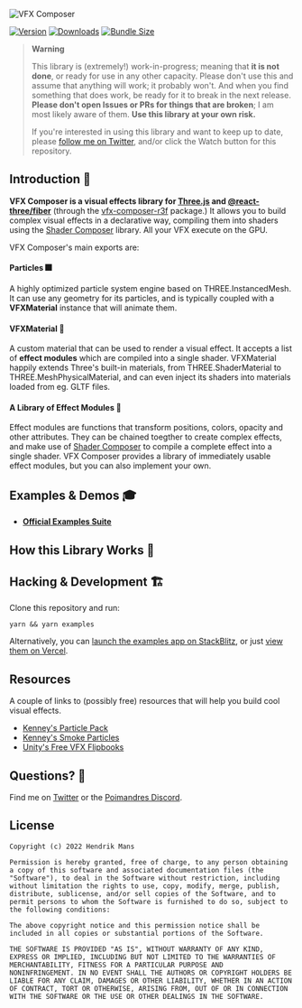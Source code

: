 ![VFX Composer](https://user-images.githubusercontent.com/1061/181590577-6a51b542-eb11-429e-9fae-35ecc949d0df.jpg)

[![Version](https://img.shields.io/npm/v/vfx-composer?style=for-the-badge)](https://www.npmjs.com/package/vfx-composer)
[![Downloads](https://img.shields.io/npm/dt/vfx-composer.svg?style=for-the-badge)](https://www.npmjs.com/package/vfx-composer)
[![Bundle Size](https://img.shields.io/bundlephobia/min/vfx-composer?label=bundle%20size&style=for-the-badge)](https://bundlephobia.com/result?p=vfx-composer)

> **Warning**
>
> This library is (extremely!) work-in-progress; meaning that **it is not done**, or ready for use in any other capacity. Please don't use this and assume that anything will work; it probably won't. And when you find something that does work, be ready for it to break in the next release. **Please don't open Issues or PRs for things that are broken**; I am most likely aware of them. **Use this library at your own risk.**
>
> If you're interested in using this library and want to keep up to date, please [follow me on Twitter](https://twitter.com/hmans), and/or click the Watch button for this repository.

## Introduction 👋

**VFX Composer is a visual effects library for [Three.js](https://threejs.org/) and [@react-three/fiber]** (through the [vfx-composer-r3f](https://github.com/hmans/vfx-composer/tree/main/packages/vfx-composer-r3f) package.) It allows you to build complex visual effects in a declarative way, compiling them into shaders using the [Shader Composer] library. All your VFX execute on the GPU.

VFX Composer's main exports are:

#### Particles 🎆

A highly optimized particle system engine based on THREE.InstancedMesh. It can use any geometry for its particles, and is typically coupled with a **VFXMaterial** instance that will animate them.

#### VFXMaterial 🎨

A custom material that can be used to render a visual effect. It accepts a list of **effect modules** which are compiled into a single shader. VFXMaterial happily extends Three's built-in materials, from THREE.ShaderMaterial to THREE.MeshPhysicalMaterial, and can even inject its shaders into materials loaded from eg. GLTF files.

#### A Library of Effect Modules 🎁

Effect modules are functions that transform positions, colors, opacity and other attributes. They can be chained toegther to create complex effects, and make use of [Shader Composer] to compile a complete effect into a single shader. VFX Composer provides a library of immediately usable effect modules, but you can also implement your own.

## Examples & Demos 🎓

- **[Official Examples Suite](https://vfx-composer-examples.vercel.app/)**

## How this Library Works 🥳

## Hacking & Development 🏗

Clone this repository and run:

```
yarn && yarn examples
```

Alternatively, you can [launch the examples app on StackBlitz](https://stackblitz.com/github/hmans/vfx-composer), or just [view them on Vercel](https://vfx-composer-examples.vercel.app/).

## Resources

A couple of links to (possibly free) resources that will help you build cool visual effects.

- [Kenney's Particle Pack](https://www.kenney.nl/assets/particle-pack)
- [Kenney's Smoke Particles](https://www.kenney.nl/assets/smoke-particles)
- [Unity's Free VFX Flipbooks](https://blog.unity.com/technology/free-vfx-image-sequences-flipbooks)

## Questions? 💬

Find me on [Twitter](https://twitter.com/hmans) or the [Poimandres Discord](https://discord.gg/aAYjm2p7c7).

## License

```
Copyright (c) 2022 Hendrik Mans

Permission is hereby granted, free of charge, to any person obtaining
a copy of this software and associated documentation files (the
"Software"), to deal in the Software without restriction, including
without limitation the rights to use, copy, modify, merge, publish,
distribute, sublicense, and/or sell copies of the Software, and to
permit persons to whom the Software is furnished to do so, subject to
the following conditions:

The above copyright notice and this permission notice shall be
included in all copies or substantial portions of the Software.

THE SOFTWARE IS PROVIDED "AS IS", WITHOUT WARRANTY OF ANY KIND,
EXPRESS OR IMPLIED, INCLUDING BUT NOT LIMITED TO THE WARRANTIES OF
MERCHANTABILITY, FITNESS FOR A PARTICULAR PURPOSE AND
NONINFRINGEMENT. IN NO EVENT SHALL THE AUTHORS OR COPYRIGHT HOLDERS BE
LIABLE FOR ANY CLAIM, DAMAGES OR OTHER LIABILITY, WHETHER IN AN ACTION
OF CONTRACT, TORT OR OTHERWISE, ARISING FROM, OUT OF OR IN CONNECTION
WITH THE SOFTWARE OR THE USE OR OTHER DEALINGS IN THE SOFTWARE.
```

[shader composer]: https://github.com/hmans/shader-composer
[@react-three/fiber]: https://github.com/pmndrs/react-three-fiber
